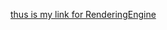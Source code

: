  [thus is my link for RenderingEngine](https://danielbirnbaum.github.io/TravrlRenderingEngine/travel.html)